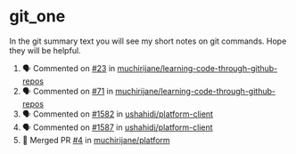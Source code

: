 # git_one
In the git summary text you will see my short notes on git commands. Hope they will be helpful.

<!--START_SECTION:activity-->
1. 🗣 Commented on [#23](https://github.com/muchirijane/learning-code-through-github-repos/issues/23) in [muchirijane/learning-code-through-github-repos](https://github.com/muchirijane/learning-code-through-github-repos)
2. 🗣 Commented on [#71](https://github.com/muchirijane/learning-code-through-github-repos/issues/71) in [muchirijane/learning-code-through-github-repos](https://github.com/muchirijane/learning-code-through-github-repos)
3. 🗣 Commented on [#1582](https://github.com/ushahidi/platform-client/issues/1582) in [ushahidi/platform-client](https://github.com/ushahidi/platform-client)
4. 🗣 Commented on [#1587](https://github.com/ushahidi/platform-client/issues/1587) in [ushahidi/platform-client](https://github.com/ushahidi/platform-client)
5. 🎉 Merged PR [#4](https://github.com/muchirijane/platform/pull/4) in [muchirijane/platform](https://github.com/muchirijane/platform)
<!--END_SECTION:activity-->
